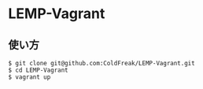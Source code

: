 # LEMP-Vagrant

## 使い方

```
$ git clone git@github.com:ColdFreak/LEMP-Vagrant.git
$ cd LEMP-Vagrant
$ vagrant up
```
